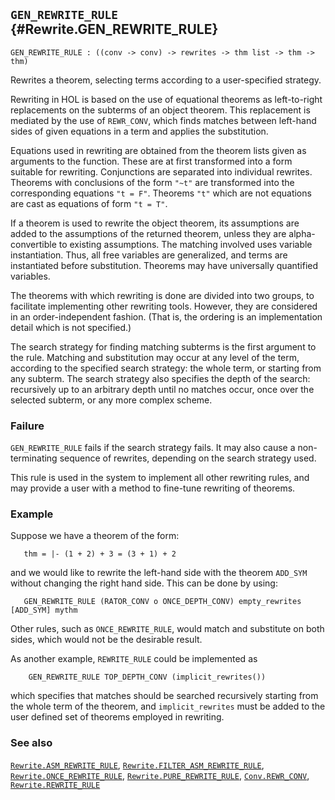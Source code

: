 ## `GEN_REWRITE_RULE` {#Rewrite.GEN_REWRITE_RULE}


```
GEN_REWRITE_RULE : ((conv -> conv) -> rewrites -> thm list -> thm -> thm)
```



Rewrites a theorem, selecting terms according to a user-specified strategy.


Rewriting in HOL is based on the use of equational theorems as left-to-right
replacements on the subterms of an object theorem.  This replacement is
mediated by the use of `REWR_CONV`, which finds matches between left-hand
sides of given equations in a term and applies the substitution.

Equations used in rewriting are obtained from the theorem lists given as
arguments to the function. These are at first transformed into a form suitable
for rewriting. Conjunctions are separated into individual rewrites. Theorems
with conclusions of the form `"~t"` are transformed into the corresponding
equations `"t = F"`. Theorems `"t"` which are not equations are cast as
equations of form `"t = T"`.

If a theorem is used to rewrite the object theorem, its assumptions
are added to the assumptions of the returned theorem, unless they are
alpha-convertible to existing assumptions.  The matching involved uses
variable instantiation. Thus, all free variables are generalized, and
terms are instantiated before substitution. Theorems may have
universally quantified variables.

The theorems with which rewriting is done are divided
into two groups, to facilitate implementing other rewriting tools.
However, they are considered in an order-independent fashion. (That
is, the ordering is an implementation detail which is not specified.)

The search strategy for finding matching subterms is the first
argument to the rule. Matching and substitution may occur at any
level of the term, according to the specified search strategy: the
whole term, or starting from any subterm. The search strategy also
specifies the depth of the search: recursively up to an arbitrary
depth until no matches occur, once over the selected subterm, or any
more complex scheme.

### Failure

`GEN_REWRITE_RULE` fails if the search strategy fails. It may also
cause a non-terminating sequence of rewrites, depending on the search
strategy used.


This rule is used in the system to implement all other rewriting
rules, and may provide a user with a method to fine-tune rewriting of
theorems.

### Example

Suppose we have a theorem of the form:
    
       thm = |- (1 + 2) + 3 = (3 + 1) + 2
    
and we would like to rewrite the left-hand side with the
theorem `ADD_SYM` without changing the right hand side. This can be
done by using:
    
       GEN_REWRITE_RULE (RATOR_CONV o ONCE_DEPTH_CONV) empty_rewrites [ADD_SYM] mythm
    
Other rules, such as `ONCE_REWRITE_RULE`, would match and
substitute on both sides, which would not be the desirable result.

As another example, `REWRITE_RULE` could be implemented as
    
        GEN_REWRITE_RULE TOP_DEPTH_CONV (implicit_rewrites())
    
which specifies that matches should be searched recursively
starting from the whole term of the theorem, and `implicit_rewrites` must
be added to the user defined set of theorems employed in rewriting.

### See also

[`Rewrite.ASM_REWRITE_RULE`](#Rewrite.ASM_REWRITE_RULE), [`Rewrite.FILTER_ASM_REWRITE_RULE`](#Rewrite.FILTER_ASM_REWRITE_RULE), [`Rewrite.ONCE_REWRITE_RULE`](#Rewrite.ONCE_REWRITE_RULE), [`Rewrite.PURE_REWRITE_RULE`](#Rewrite.PURE_REWRITE_RULE), [`Conv.REWR_CONV`](#Conv.REWR_CONV), [`Rewrite.REWRITE_RULE`](#Rewrite.REWRITE_RULE)

